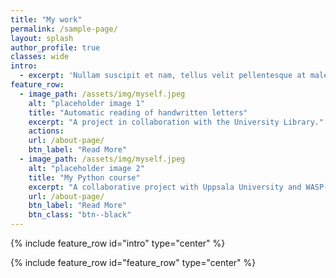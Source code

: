 ```yaml
---
title: "My work"
permalink: /sample-page/
layout: splash
author_profile: true
classes: wide
intro: 
  - excerpt: 'Nullam suscipit et nam, tellus velit pellentesque at malesuada, enim eaque. Quis nulla, netus tempor in diam gravida tincidunt, *proin faucibus* voluptate felis id sollicitudin.'
feature_row:
  - image_path: /assets/img/myself.jpeg
    alt: "placeholder image 1"
    title: "Automatic reading of handwritten letters"
    excerpt: "A project in collaboration with the University Library."
    actions:
    url: /about-page/
    btn_label: "Read More"
  - image_path: /assets/img/myself.jpeg
    alt: "placeholder image 2"
    title: "My Python course"
    excerpt: "A collaborative project with Uppsala University and WASP-ED"
    url: /about-page/
    btn_label: "Read More"
    btn_class: "btn--black"
---
```


{% include feature_row id="intro" type="center" %}

{% include feature_row id="feature_row" type="center" %}
